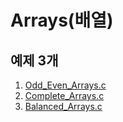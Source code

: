 # Arrays(배열)

## 예제 3개

1. <a href="./Odd_Even_Arrays.c" download>Odd_Even_Arrays.c</a>
2. <a href="./Complete_Arrays.c" download>Complete_Arrays.c</a>
3. <a href="./Balanced_Arrays.c" download>Balanced_Arrays.c</a>
